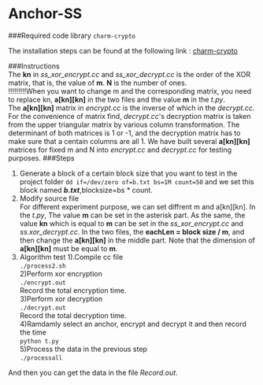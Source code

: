 
Anchor-SS
===

###Required code library
`charm-crypto`


The installation steps can be found at the following link :  [charm-crypto]("https://blog.csdn.net/qq_34823530/article/details/96605662")

###Instructions  
 The **kn** in *ss_xor_encrypt.cc* and *ss_xor_decrypt.cc* is the order of the XOR matrix, that is, the value of **m**. **N** is the number of ones.  
 !!!!!!!!!When you want to change m and the corresponding matrix, you need to replace kn, **a[kn][kn]**  in the two files and the value **m** in the *t.py*.  
 The **a[kn][kn]** matrix in *encrypt.cc* is the inverse of which in the *decrypt.cc*. For the convenience of matrix find, *decrypt.cc*'s decryption matrix is taken from the upper triangular matrix by various column transformation. The determinant of both matrices is 1 or -1, and the decryption matrix has to make sure that a centain columns are all 1. We have built several **a[kn][kn]** matrices for fixed m and N into *encrypt.cc* and *decrypt.cc* for testing purposes.
###Steps  
1. Generate a block of a certain block size that you want to test in the project folder
`dd if=/dev/zero of=b.txt bs=1M count=50`
and we set this block named ***b.txt***,blocksize=bs * count.
1. Modify source file  
For different experiment purpose, we can set diffrent m and a[kn][kn].
In the *t.py*, The value **m** can be set in the asterisk part. As the same, the value **kn** which is equal to **m** can be set in the *ss_xor_encrypt.cc* and *ss.xor_decrypt.cc*. In the two files, the **eachLen = block size / m**, and then change the **a[kn][kn]** in the middle part. Note that the dimension of **a[kn][kn]** must be equal to **m**.
1. Algorithm test
1).Compile cc file  
`./process2.sh`  
2)Perform xor encryption  
`./encrypt.out`  
Record the total encryption time.  
3)Perform xor decryption  
`./decrypt.out`  
Record the total decryption time.  
4)Ramdamly select an anchor, encrypt and decrypt it and then record the time  
`python t.py`  
5)Process the data in the previous step  
`./processall`  

And then you can get the data in the file *Record.out*.

